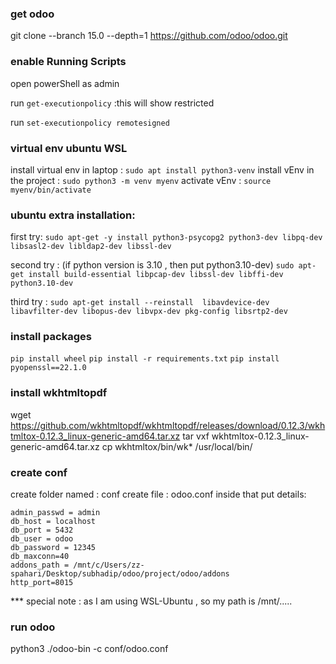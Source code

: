 ### get odoo
git clone --branch 15.0 --depth=1 https://github.com/odoo/odoo.git

### enable Running Scripts
open powerShell as admin

run `get-executionpolicy` :this will show restricted

run `set-executionpolicy remotesigned`



### virtual env ubuntu WSL
install virtual env in laptop : `sudo apt install python3-venv`
install vEnv in the project : `sudo python3 -m venv myenv`
activate vEnv : `source myenv/bin/activate`


### ubuntu extra installation:

first try:
`sudo apt-get -y install python3-psycopg2 python3-dev libpq-dev libsasl2-dev libldap2-dev libssl-dev`

second try : (if python version is 3.10 , then put python3.10-dev)
`sudo apt-get install build-essential libpcap-dev libssl-dev libffi-dev python3.10-dev `

third try : 
`sudo apt-get install --reinstall  libavdevice-dev libavfilter-dev libopus-dev libvpx-dev pkg-config libsrtp2-dev`



### install packages
`pip install wheel`
`pip install -r requirements.txt`
`pip install pyopenssl==22.1.0`


### install wkhtmltopdf

wget https://github.com/wkhtmltopdf/wkhtmltopdf/releases/download/0.12.3/wkhtmltox-0.12.3_linux-generic-amd64.tar.xz
tar vxf wkhtmltox-0.12.3_linux-generic-amd64.tar.xz 
cp wkhtmltox/bin/wk* /usr/local/bin/

### create conf

create folder named : conf
create file : odoo.conf
inside that put details:

    admin_passwd = admin
    db_host = localhost
    db_port = 5432
    db_user = odoo
    db_password = 12345
    db_maxconn=40
    addons_path = /mnt/c/Users/zz-spahari/Desktop/subhadip/odoo/project/odoo/addons
    http_port=8015

*** special note : as I am using WSL-Ubuntu , so my path is /mnt/.....


### run odoo
python3  ./odoo-bin -c conf/odoo.conf


